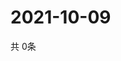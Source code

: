 # 2021-10-09
  共 0条

  <!-- BEGIN -->
  <!-- 最后更新时间Sat Oct 09 2021 20:03:10 GMT+0000 (Coordinated Universal Time) -->
  
  <!-- END -->
  
  